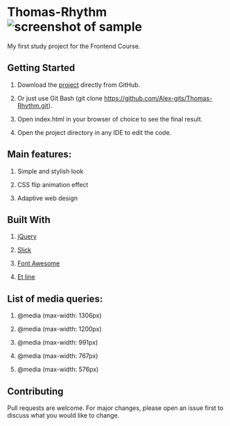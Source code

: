 # Thomas-Rhythm ![screenshot of sample](https://i.gyazo.com/6a0af0c21f7ff7cc693d1c613e9bf425.png)
My first study project for the Frontend Course. 

## Getting Started

1. Download the [project](https://github.com/Alex-gits/Thomas-Rhythm/archive/master.zip) directly from GitHub.

2. Or just use Git Bash (git clone https://github.com/Alex-gits/Thomas-Rhythm.git).

3. Open index.html in your browser of choice to see the final result.

4. Open the project directory in any IDE to edit the code.

## Main features:

1. Simple and stylish look

2. CSS flip animation effect

3. Adaptive web design 

## Built With

1.  [jQuery](https://jquery.com/)

2. [Slick](https://kenwheeler.github.io/slick/)

3. [Font Awesome](https://fontawesome.com/) 

4. [Et line](http://rhythm.nikadevs.com/content/icons-et-line)

## List of media queries:

1. @media (max-width: 1306px)

2. @media (max-width: 1200px)

3. @media (max-width: 991px)

4. @media (max-width: 767px)

5. @media (max-width: 576px)

## Contributing
Pull requests are welcome. For major changes, please open an issue first to discuss what you would like to change.
